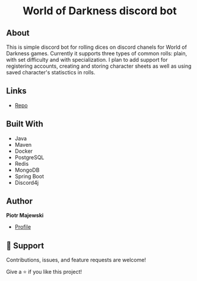 <h1 align="center">World of Darkness discord bot</h1>

<p align="center"><project-description></p>

## About
This is simple discord bot for rolling dices on discord chanels for World of Darkness games. Currently it supports three types of common rolls: plain, with set difficulty and with specialization.
I plan to add support for registering accounts, creating and storing character sheets as well as using saved character's statisctics in rolls.
## Links

- [Repo](https://github.com/majewski-piotr/wodbot "wodbot Repo")

## Built With

- Java
- Maven
- Docker
- PostgreSQL
- Redis
- MongoDB
- Spring Boot
- Discord4j

## Author

**Piotr Majewski**

- [Profile](https://github.com/majewski-piotr "Piotr Majewski")

## 🤝 Support

Contributions, issues, and feature requests are welcome!

Give a ⭐️ if you like this project!
